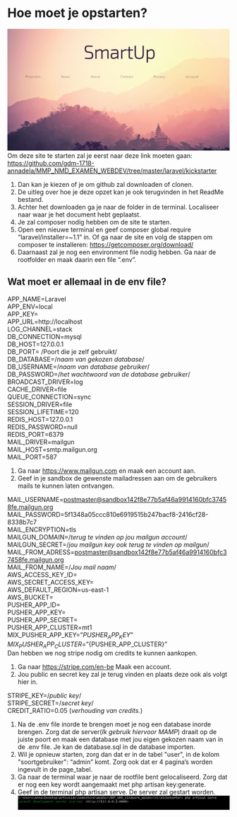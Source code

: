 # Hoe moet je opstarten?
![](images/startup.jpg)
Om deze site te starten zal je eerst naar deze link moeten gaan:
https://github.com/gdm-1718-annadela/MMP_NMD_EXAMEN_WEBDEV/tree/master/laravel/kickstarter

1. Dan kan je kiezen of je om github zal downloaden of clonen.
2. De uitleg over hoe je deze opzet kan je ook terugvinden in het ReadMe bestand.
3. Achter het downloaden ga je naar de folder in de terminal. Localiseer naar waar je het document
hebt geplaatst.
4. Je zal composer nodig hebben om de site te starten.
5. Open een nieuwe terminal en geef composer global require “laravel/installer=~1.1” in.
Of ga naar de site en volg de stappen om composer te installeren: https://getcomposer.org/download/
6. Daarnaast zal je nog een environment file nodig hebben. Ga naar de rootfolder en maak daarin
een file “.env”.
## Wat moet er allemaal in de env file?
APP_NAME=Laravel  
APP_ENV=local  
APP_KEY=  
APP_URL=http://localhost  
LOG_CHANNEL=stack  
DB_CONNECTION=mysql  
DB_HOST=127.0.0.1  
DB_PORT= /Poort die je zelf gebruikt/  
DB_DATABASE=/_naam van gekozen database_/  
DB_USERNAME=/_naam van database gebruiker_/  
DB_PASSWORD=/_het wachtwoord van de database gebruiker_/  
BROADCAST_DRIVER=log  
CACHE_DRIVER=file  
QUEUE_CONNECTION=sync  
SESSION_DRIVER=file  
SESSION_LIFETIME=120  
REDIS_HOST=127.0.0.1  
REDIS_PASSWORD=null  
REDIS_PORT=6379  
MAIL_DRIVER=mailgun  
MAIL_HOST=smtp.mailgun.org  
MAIL_PORT=587  
1. Ga naar https://www.mailgun.com en maak een account aan.  
2. Geef in je sandbox de gewenste mailadressen aan om de gebruikers mails te kunnen laten
ontvangen.  

MAIL_USERNAME=postmaster@sandbox142f8e77b5af46a9914160bfc37458fe.mailgun.org  
MAIL_PASSWORD=5f1348a05ccc810e6919515b247bacf8-2416cf28-8338b7c7  
MAIL_ENCRYPTION=tls  
MAILGUN_DOMAIN=/_terug te vinden op jou mailgun account_/  
MAILGUN_SECRET=/_jou mailgun key ook terug te vinden op mailgun_/  
MAIL_FROM_ADRESS=postmaster@sandbox142f8e77b5af46a9914160bfc37458fe.mailgun.org  
MAIL_FROM_NAME=/_Jou mail naam_/  
AWS_ACCESS_KEY_ID=  
AWS_SECRET_ACCESS_KEY=  
AWS_DEFAULT_REGION=us-east-1  
AWS_BUCKET=  
PUSHER_APP_ID=  
PUSHER_APP_KEY=  
PUSHER_APP_SECRET=  
PUSHER_APP_CLUSTER=mt1  
MIX_PUSHER_APP_KEY=”${PUSHER_APP_KEY}”  
MIX_PUSHER_APP_CLUSTER=”${PUSHER_APP_CLUSTER}”  
Dan hebben we nog stripe nodig om credits te kunnen aankopen.  
1. Ga naar https://stripe.com/en-be
Maak een account.
2. Jou public en secret key zal je terug vinden en plaats deze ook als volgt hier in.

STRIPE_KEY=/_public key_/  
STRIPE_SECRET=/_secret key_/  
CREDIT_RATIO=0.05 (_verhouding van credits._)

1. Na de .env file inorde te brengen moet je nog een database inorde brengen. Zorg dat de server(_Ik gebruik hiervoor MAMP_)
draait op de juiste poort en maak een database met jou eigen gekozen naam van in de .env file. Je kan de database.sql in de database importen.
2. Wil je opnieuw starten, zorg dan dat er in de tabel "user", in de kolom "soortgebruiker": “admin” komt. Zorg
ook dat er 4 pagina’s worden ingevult in de page_tabel.
3. Ga naar de terminal waar je naar de rootfile bent gelocaliseerd. Zorg dat er nog een key
wordt aangemaakt met php artisan key:generate. 
5. Geef in de terminal php artisan serve. De server zal gestart worden.
![](images/terminal.jpg)